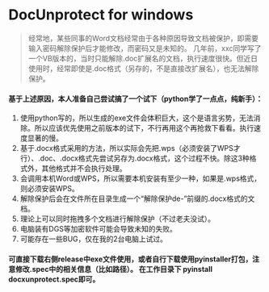 # DocUnprotect for windows
>  经常地，某些同事的Word文档经常由于各种原因导致文档被保护，即需要输入密码解除保护后才能修改，而密码又是未知的。
>  几年前，xxc同学写了一个VB版本的，当时只能解除.doc扩展名的文档，执行速度很快。但近日使用时，经常即使是.doc格式（另存的，不是直接改扩展名），也无法解除保护。
####  基于上述原因，本人准备自己尝试搞了一个试下（python学了一点点，纯新手）：
1.  使用python写的，所以生成的exe文件会体积巨大，这个是语言劣势，无法消除。所以应该优先使用之前版本的试下，不行再用这个再抢救下看看。执行速度显著的慢。
2.  基于.docx格式采用的方法，所以实际会先把.wps（必须安装了WPS才行）、.doc、.docx格式先尝试另存为.docx格式，这个过程不快。除这3种格式外，其他格式并不会执行处理。
3.  会调用本机Word或WPS，所以需要本机安装有至少一种，如果是.wps格式，则必须安装WPS。
4.  解除保护后会在文件所在目录生成一个“解除保护de-”前缀的.docx格式的文档。
5.  理论上可以同时拖拽多个文档进行解除保护（不过老夫没试）。
6.  电脑装有DGS等加密软件可能会导致未知的失败。
7.  可能存在一些BUG，仅在我的2台电脑上试过。


####  可直接下载右侧release中exe文件使用，或者自行下载使用pyinstaller打包，注意修改.spec中的相关信息（比如路径）。 在工作目录下  pyinstall docxunprotect.spec即可。
